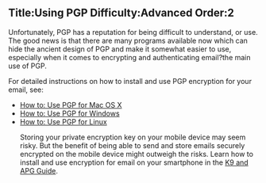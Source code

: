 Title:Using PGP
Difficulty:Advanced
Order:2
---
<p>Unfortunately, PGP has a reputation for being difficult to understand, or use. The good news is that there are many programs available now which can hide the ancient design of PGP and make it somewhat easier to use, especially when it comes to encrypting and authenticating email?the main use of PGP.</p><p>For detailed instructions on how to install and use PGP encryption for your email, see:<ul><li><a href="umbrella://lesson/pgp-for-mac-os-x">How to: Use PGP for Mac OS X</a></li><li><a href="umbrella://lesson/pgp-for-windows">How to: Use PGP for Windows</a></li><li><a href="umbrella://lesson/pgp-for-linux">How to: Use PGP for Linux</a></p><p>Storing your private encryption key on your mobile device may seem risky. But the benefit of being able to send and store emails securely encrypted on the mobile device might outweigh the risks. Learn how to install and use encryption for email on your smartphone in the <a href="umbrella://lesson/k9-&-apg">K9 and APG Guide</a>.</li></ul></p>